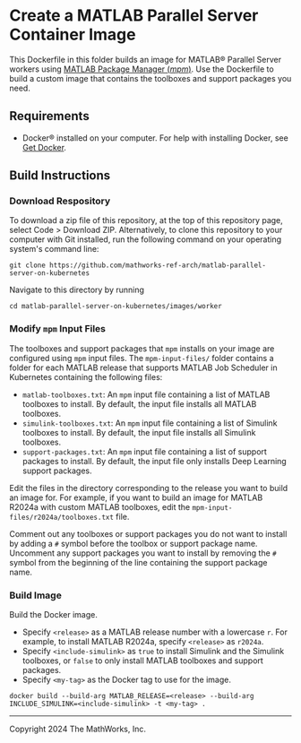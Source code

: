 # Create a MATLAB Parallel Server Container Image

This Dockerfile in this folder builds an image for MATLAB&reg; Parallel Server workers using [MATLAB Package Manager (*mpm*)](https://github.com/mathworks-ref-arch/matlab-dockerfile/blob/main/MPM.md).
Use the Dockerfile to build a custom image that contains the toolboxes and support packages you need.

## Requirements
- Docker&reg; installed on your computer. For help with installing Docker, see [Get Docker](https://docs.docker.com/get-docker/).

## Build Instructions

### Download Respository

To download a zip file of this repository, at the top of this repository page, select Code > Download ZIP.
Alternatively, to clone this repository to your computer with Git installed, run the following command on your operating system's command line:

```
git clone https://github.com/mathworks-ref-arch/matlab-parallel-server-on-kubernetes
```

Navigate to this directory by running
```
cd matlab-parallel-server-on-kubernetes/images/worker
```

### Modify `mpm` Input Files

The toolboxes and support packages that `mpm` installs on your image are configured using `mpm` input files.
The `mpm-input-files/` folder contains a folder for each MATLAB release that supports MATLAB Job Scheduler in Kubernetes containing the following files:
- `matlab-toolboxes.txt`: An `mpm` input file containing a list of MATLAB toolboxes to install. By default, the input file installs all MATLAB toolboxes.
- `simulink-toolboxes.txt`: An `mpm` input file containing a list of Simulink toolboxes to install. By default, the input file installs all Simulink toolboxes.
- `support-packages.txt`: An `mpm` input file containing a list of support packages to install. By default, the input file only installs Deep Learning support packages.

Edit the files in the directory corresponding to the release you want to build an image for.
For example, if you want to build an image for MATLAB R2024a with custom MATLAB toolboxes, edit the `mpm-input-files/r2024a/toolboxes.txt` file.

Comment out any toolboxes or support packages you do not want to install by adding a `#` symbol before the toolbox or support package name.
Uncomment any support packages you want to install by removing the `#` symbol from the beginning of the line containing the support package name.

### Build Image

Build the Docker image.
- Specify `<release>` as a MATLAB release number with a lowercase `r`. For example, to install MATLAB R2024a, specify `<release>` as `r2024a`.
- Specify `<include-simulink>` as `true` to install Simulink and the Simulink toolboxes, or `false` to only install MATLAB toolboxes and support packages.
- Specify `<my-tag>` as the Docker tag to use for the image.

```
docker build --build-arg MATLAB_RELEASE=<release> --build-arg INCLUDE_SIMULINK=<include-simulink> -t <my-tag> .
```

---

Copyright 2024 The MathWorks, Inc.
